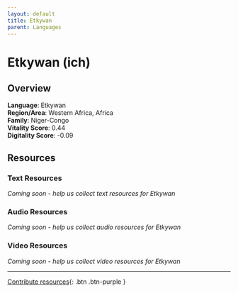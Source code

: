 ```yaml
---
layout: default
title: Etkywan
parent: Languages
---
```


# Etkywan (ich)

## Overview

**Language**: Etkywan  
**Region/Area**: Western Africa, Africa  
**Family**: Niger-Congo  
**Vitality Score**: 0.44  
**Digitality Score**: -0.09  

## Resources

### Text Resources
*Coming soon - help us collect text resources for Etkywan*

### Audio Resources
*Coming soon - help us collect audio resources for Etkywan*

### Video Resources
*Coming soon - help us collect video resources for Etkywan*

---

[Contribute resources](https://fairtrain.github.io/){: .btn .btn-purple }
